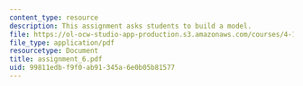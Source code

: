 ```yaml
---
content_type: resource
description: This assignment asks students to build a model.
file: https://ol-ocw-studio-app-production.s3.amazonaws.com/courses/4-104-architecture-studio-intentions-spring-2005/99811edbf9f0ab91345a6e0b05b81577_assignment_6.pdf
file_type: application/pdf
resourcetype: Document
title: assignment_6.pdf
uid: 99811edb-f9f0-ab91-345a-6e0b05b81577
---
```

